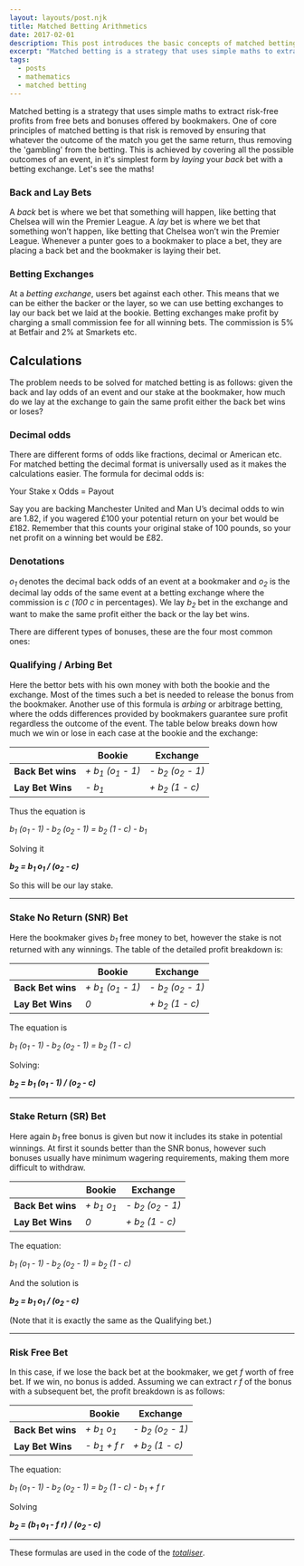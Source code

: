 ```yaml
---
layout: layouts/post.njk
title: Matched Betting Arithmetics
date: 2017-02-01
description: This post introduces the basic concepts of matched betting and the mathematics behind it.
excerpt: "Matched betting is a strategy that uses simple maths to extract risk-free profits from free bets and bonuses offered by bookmakers. One of core principles of matched betting is that risk is removed by ensuring that whatever the outcome of the match you get the same return..."
tags:
  - posts
  - mathematics
  - matched betting
---
```


Matched betting is a strategy that uses simple maths to extract risk-free profits from free bets and bonuses offered by bookmakers. One of core principles of matched betting is that risk is removed by ensuring that whatever the outcome of the match you get the same return, thus removing the 'gambling' from the betting. This is achieved by covering all the possible outcomes of an event, in it's simplest form by *laying* your *back* bet with a betting exchange. Let's see the maths!

### Back and Lay Bets

A *back* bet is where we bet that something will happen, like betting that Chelsea will win the Premier League. A *lay* bet is where we bet that something won’t happen, like betting that Chelsea won’t win the Premier League.
Whenever a punter goes to a bookmaker to place a bet, they are placing a back bet and the bookmaker is laying their bet.

### Betting Exchanges

At a *betting exchange*, users bet against each other. This means that we can be either the backer or the layer, so we can use betting exchanges to lay our back bet we laid at the bookie.
Betting exchanges make profit by charging a small commission fee for all winning bets. The commission is 5% at Betfair and 2% at Smarkets etc.

## Calculations

The problem needs to be solved for matched betting is as follows: given the back and lay odds of an event and our stake at the bookmaker, how much do we lay at the exchange to gain the same profit either the back bet wins or loses?

### Decimal odds

There are different forms of odds like fractions, decimal or American etc. For matched betting the decimal format is universally used as it makes the calculations easier.
The formula for decimal odds is:

Your Stake x Odds = Payout

Say you are backing Manchester United and Man U’s decimal odds to win are 1.82, if you wagered £100 your potential return on your bet would be £182. Remember that this counts your original stake of 100 pounds, so your net profit on a winning bet would be £82.

### Denotations

*o<sub>1</sub>* denotes the decimal back odds of an event at a bookmaker and *o<sub>2</sub>* is the decimal lay odds of the same event at a betting exchange where the commission is *c* (*100 c* in percentages). We lay *b<sub>2</sub>* bet in the exchange and want to make the same profit either the back or the lay bet wins.

There are different types of bonuses, these are the four most common ones:

### Qualifying / Arbing Bet

Here the bettor bets with his own money with both the bookie and the exchange. Most of the times such a bet is needed to release the bonus from the bookmaker. Another use of this formula is *arbing* or arbitrage betting, where the odds differences provided by bookmakers guarantee sure profit regardless the outcome of the event. The table below breaks down how much we win or lose in each case at the bookie and the exchange:

| |**Bookie**|**Exchange**
|-|-|-
|**Back Bet wins**|*+ b<sub>1</sub> (o<sub>1</sub> - 1)*|*- b<sub>2</sub> (o<sub>2</sub> - 1)*
|**Lay Bet Wins**|*- b<sub>1</sub>*|*+ b<sub>2</sub> (1 - c)*

Thus the equation is

*b<sub>1</sub> (o<sub>1</sub> - 1) - b<sub>2</sub> (o<sub>2</sub> - 1) = b<sub>2</sub> (1 - c) - b<sub>1</sub>*

Solving it
 
***b<sub>2</sub> = b<sub>1</sub> o<sub>1</sub> / (o<sub>2</sub> - c)***

So this will be our lay stake.

---

### Stake No Return (SNR) Bet

Here the bookmaker gives *b<sub>1</sub>* free money to bet, however the stake is not returned with any winnings. The table of the detailed profit breakdown is:

| |**Bookie**|**Exchange**
|-|-|-
|**Back Bet wins**|*+ b<sub>1</sub> (o<sub>1</sub> - 1)*|*- b<sub>2</sub> (o<sub>2</sub> - 1)*
|**Lay Bet Wins**|*0*|*+ b<sub>2</sub> (1 - c)*

The equation is

*b<sub>1</sub> (o<sub>1</sub> - 1) - b<sub>2</sub> (o<sub>2</sub> - 1) = b<sub>2</sub> (1 - c)*

Solving:

***b<sub>2</sub> = b<sub>1</sub> (o<sub>1</sub> - 1) / (o<sub>2</sub> - c)***

---

### Stake Return (SR) Bet

Here again *b<sub>1</sub>* free bonus is given but now it includes its stake in potential winnings. At first it sounds better than the SNR bonus, however such bonuses usually have minimum wagering requirements, making them more difficult to withdraw.

| |**Bookie**|**Exchange**
|-|-|-
|**Back Bet wins**|*+ b<sub>1</sub> o<sub>1</sub>*|*- b<sub>2</sub> (o<sub>2</sub> - 1)*
|**Lay Bet Wins**|*0*|*+ b<sub>2</sub> (1 - c)*

The equation:

*b<sub>1</sub> (o<sub>1</sub> - 1) - b<sub>2</sub> (o<sub>2</sub> - 1) = b<sub>2</sub> (1 - c)*

And the solution is

***b<sub>2</sub> = b<sub>1</sub> o<sub>1</sub> / (o<sub>2</sub> - c)***

(Note that it is exactly the same as the Qualifying bet.)

---

### Risk Free Bet

In this case, if we lose the back bet at the bookmaker, we get *f* worth of free bet. If we win, no bonus is added. Assuming we can extract *r f* of the bonus with a subsequent bet, the profit breakdown is as follows:

| |**Bookie**|**Exchange**
|-|-|-
|**Back Bet wins**|*+ b<sub>1</sub> o<sub>1</sub>*|*- b<sub>2</sub> (o<sub>2</sub> - 1)*
|**Lay Bet Wins**|*- b<sub>1</sub> + f r*|*+ b<sub>2</sub> (1 - c)*

The equation:

*b<sub>1</sub> (o<sub>1</sub> - 1) - b<sub>2</sub> (o<sub>2</sub> - 1) = b<sub>2</sub> (1 - c) - b<sub>1</sub> + f r*

Solving

***b<sub>2</sub> = (b<sub>1</sub> o<sub>1</sub> - f r) / (o<sub>2</sub> - c)***

---

These formulas are used in the code of the [*totaliser*](https://github.com/gkoos/totaliser).